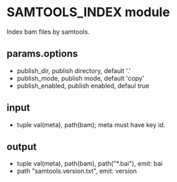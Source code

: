 # SAMTOOLS_INDEX module

Index bam files by samtools.

## params.options

- publish_dir, publish directory, default '.'
- publish_mode, publish mode, default 'copy'
- publish_enabled, publish enabled, defaul true

## input

- tuple val(meta), path(bam); meta must have key id.

## output

- tuple val(meta), path(bam), path("*.bai"), emit: bai
- path "samtools.version.txt", emit: version
